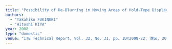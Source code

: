 ```yaml
---
title: "Possibility of De-Blurring in Moving Areas of Hold-Type Displays by Aperture Compensation"
authors:
  - "Takahiko FUKINUKI"
  - "Hitoshi KIYA"
year: 2008
type: "domestic"
venue: "ITE Technical Report, Vol. 32, No. 31, pp. IDY2008-72, 港区, 2008-07-24."
---
```

